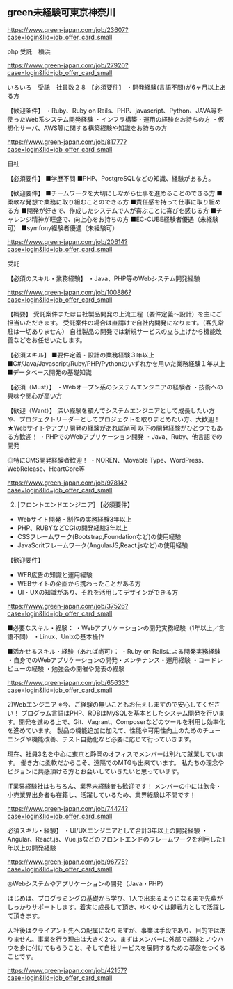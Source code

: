 ## green未経験可東京神奈川

https://www.green-japan.com/job/23607?case=login&lid=job_offer_card_small

php 受託　横浜

https://www.green-japan.com/job/27920?case=login&lid=job_offer_card_small

いろいろ　受託　社員数２８
【必須要件】
・開発経験(言語不問)が6ヶ月以上ある方

【歓迎条件】
・Ruby、Ruby on Rails、PHP、javascript、Python、JAVA等を使ったWeb系システム開発経験
・インフラ構築・運用の経験をお持ちの方
・仮想化サーバ、AWS等に関する構築経験や知識をお持ちの方



https://www.green-japan.com/job/81777?case=login&lid=job_offer_card_small

自社

【必須要件】
■学歴不問
■PHP、PostgreSQLなどの知識、経験がある方。

【歓迎要件】
■チームワークを大切にしながら仕事を進めることのできる方
■柔軟な発想で業務に取り組むことのできる方
■責任感を持って仕事に取り組める方
■開発が好きで、作成したシステムで人が喜ぶことに喜びを感じる方
■チャレンジ精神が旺盛で、向上心をお持ちの方
■EC-CUBE経験者優遇（未経験可）
■symfony経験者優遇（未経験可）



https://www.green-japan.com/job/20614?case=login&lid=job_offer_card_small

受託

【必須のスキル・業務経験】
・Java、PHP等のWebシステム開発経験


https://www.green-japan.com/job/100886?case=login&lid=job_offer_card_small

【概要】
受託案件または自社製品開発の上流工程（要件定義〜設計）を主にご担当いただきます。
受託案件の場合は直請けで自社内開発になります。（客先常駐は一切ありません）
自社製品の開発では新規サービスの立ち上げから機能改善などをお任せいたします。

【必須スキル】
■要件定義・設計の業務経験３年以上
■C#/Java/Javascript/Ruby/PHP/Pythonのいずれかを用いた業務経験１年以上
■データベース開発の基礎知識



【必須（Must）】
・Webオープン系のシステムエンジニアの経験者
・技術への興味や関心が高い方

【歓迎（Want）】
深い経験を積んでシステムエンジニアとして成長したい方や、プロジェクトリーダーとしてプロジェクトを取りまとめたい方、大歓迎！
★Webサイトやアプリ開発の経験があれば尚可
以下の開発経験がひとつでもある方歓迎！
・PHPでのWebアプリケーション開発
・Java、Ruby、他言語での開発

◎特にCMS開発経験者歓迎！
・NOREN、Movable Type、WordPress、WebRelease、HeartCore等

https://www.green-japan.com/job/97814?case=login&lid=job_offer_card_small




2. [フロントエンドエンジニア]
【必須要件】
- Webサイト開発・制作の実務経験3年以上
- PHP、RUBYなどCGIの開発経験3年以上
- CSSフレームワーク(Bootstrap,Foundationなど)の使用経験
- JavaScritフレームワーク(AngularJS,React.jsなど)の使用経験

【歓迎要件】
- WEB広告の知識と運用経験
- WEBサイトの企画から携わったことがある方
- UI・UXの知識があり、それを活用してデザインができる方

https://www.green-japan.com/job/37526?case=login&lid=job_offer_card_small



■必要なスキル・経験：
・Webアプリケーションの開発実務経験（1年以上／言語不問）
・Linux、Unixの基本操作

■活かせるスキル・経験（あれば尚可）：
・Ruby on Railsによる開発実務経験
・自身でのWebアプリケーションの開発・メンテナンス・運用経験
・コードレビューの経験
・勉強会の開催や発表の経験

https://www.green-japan.com/job/65633?case=login&lid=job_offer_card_small


2)Webエンジニア
※今、ご経験の無いこともお伝えしますので安心してください！
プログラム言語はPHP、RDBはMySQLを基本としたシステム開発を行います。開発を進める上で、Git、Vagrant、Composerなどのツールを利用し効率化を進めています。 
製品の機能追加に加えて、性能や可用性向上のためのチューニングや機能改善、テスト自動化など必要に応じて行っていきます。 

現在、社員3名を中心に東京と静岡のオフィスでメンバーは別れて就業しています。
働き方に柔軟だからこそ、遠隔でのMTGも出来ています。
私たちの理念やビジョンに共感頂ける方とお会いしていきたいと思っています。

IT業界経験社はもちろん、業界未経験者も歓迎です！
メンバーの中には飲食・小売業界出身者も在籍し、活躍しているため、業界経験は不問です！

https://www.green-japan.com/job/74474?case=login&lid=job_offer_card_small



必須スキル・経験】
・UI/UXエンジニアとして合計3年以上の開発経験
・Angular、React.js、Vue.jsなどのフロントエンドのフレームワークを利用した1年以上の開発経験



https://www.green-japan.com/job/96775?case=login&lid=job_offer_card_small


◎Webシステムやアプリケーションの開発（Java・PHP）

はじめは、プログラミングの基礎から学び、1人で出来るようになるまで先輩がしっかりサポートします。着実に成長して頂き、ゆくゆくは即戦力として活躍して頂きます。

入社後はクライアント先への配属になりますが、事業は手段であり、目的ではありません。事業を行う理由は大きく2つ。まずはメンバーに外部で経験とノウハウを身に付けてもらうこと、そして自社サービスを展開するための基盤をつくることです。

https://www.green-japan.com/job/42157?case=login&lid=job_offer_card_small
